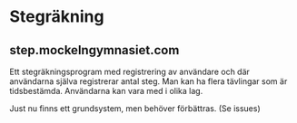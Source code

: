 # Stegräkning
## step.mockelngymnasiet.com
Ett stegräkningsprogram med registrering av användare och där användarna själva registrerar antal steg.
Man kan ha flera tävlingar som är tidsbestämda.
Användarna kan vara med i olika lag.

Just nu finns ett grundsystem, men behöver förbättras. (Se issues)

